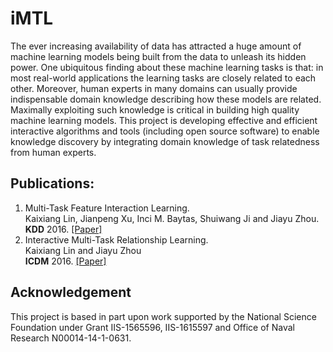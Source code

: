 # iMTL

The ever increasing availability of data has attracted a huge amount of machine learning models being built from the data to unleash its hidden power. One ubiquitous finding about these machine learning tasks is that: in most real-world applications the learning tasks are closely related to each other. Moreover, human experts in many domains can usually provide indispensable domain knowledge describing how these models are related. Maximally exploiting such knowledge is critical in building high quality machine learning models. This project is developing effective and efficient interactive algorithms and tools (including open source software) to enable knowledge discovery by integrating domain knowledge of task relatedness from human experts.


## Publications: 
1. Multi-Task Feature Interaction Learning. </br>
   Kaixiang Lin, Jianpeng Xu, Inci M. Baytas, Shuiwang Ji and Jiayu Zhou. </br>
   **KDD** 2016. [[Paper]](https://kaixianglin.github.io/papers/2016KDD_MTIL20160924.pdf) </br>
2. Interactive Multi-Task Relationship Learning. </br>
   Kaixiang Lin and Jiayu Zhou</br> 
   **ICDM** 2016.  [[Paper]](#)
   
## Acknowledgement
This project is based in part upon work supported by the National Science Foundation 
under Grant IIS-1565596, IIS-1615597 and Office of Naval Research N00014-14-1-0631.
